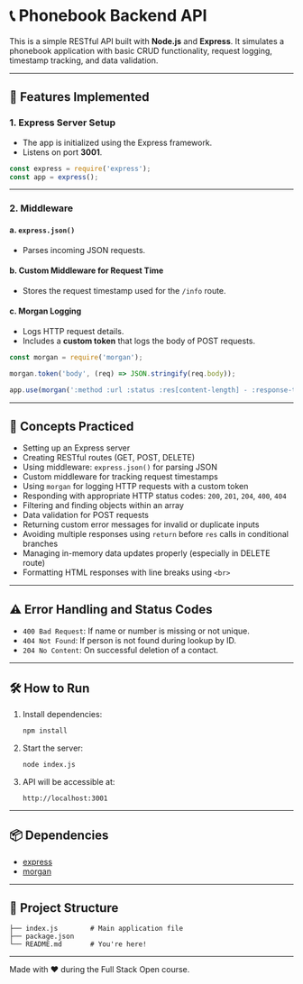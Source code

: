 # 📞 Phonebook Backend API

This is a simple RESTful API built with **Node.js** and **Express**. It simulates a phonebook application with basic CRUD functionality, request logging, timestamp tracking, and data validation.

---

## 🚀 Features Implemented

### 1. **Express Server Setup**
- The app is initialized using the Express framework.
- Listens on port **3001**.

```js
const express = require('express');
const app = express();
```

---

### 2. **Middleware**

#### a. `express.json()`
- Parses incoming JSON requests.

#### b. **Custom Middleware for Request Time**
- Stores the request timestamp used for the `/info` route.

#### c. **Morgan Logging**
- Logs HTTP request details.
- Includes a **custom token** that logs the body of POST requests.

```js
const morgan = require('morgan');

morgan.token('body', (req) => JSON.stringify(req.body));

app.use(morgan(':method :url :status :res[content-length] - :response-time ms :body'));
```

---

## 🧠 Concepts Practiced

- Setting up an Express server
- Creating RESTful routes (GET, POST, DELETE)
- Using middleware: `express.json()` for parsing JSON
- Custom middleware for tracking request timestamps
- Using `morgan` for logging HTTP requests with a custom token
- Responding with appropriate HTTP status codes: `200`, `201`, `204`, `400`, `404`
- Filtering and finding objects within an array
- Data validation for POST requests
- Returning custom error messages for invalid or duplicate inputs
- Avoiding multiple responses using `return` before `res` calls in conditional branches
- Managing in-memory data updates properly (especially in DELETE route)
- Formatting HTML responses with line breaks using `<br>`

---

## ⚠️ Error Handling and Status Codes

- `400 Bad Request`: If name or number is missing or not unique.
- `404 Not Found`: If person is not found during lookup by ID.
- `204 No Content`: On successful deletion of a contact.

---

## 🛠 How to Run

1. Install dependencies:
   ```bash
   npm install
   ```

2. Start the server:
   ```bash
   node index.js
   ```

3. API will be accessible at:
   ```
   http://localhost:3001
   ```

---

## 📦 Dependencies

- [express](https://www.npmjs.com/package/express)
- [morgan](https://www.npmjs.com/package/morgan)

---

## 📁 Project Structure

```
├── index.js        # Main application file
├── package.json
└── README.md       # You're here!
```

---

Made with ❤️ during the Full Stack Open course.

